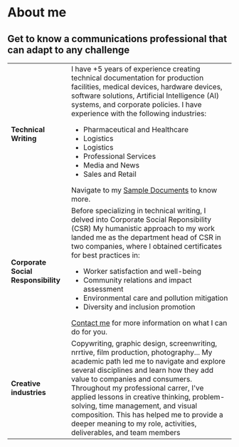 # About me
## Get to know a communications professional that can adapt to any challenge

<table>
  <tr>
    <td><b>Technical Writing</b></td>
    <td>I have +5 years of experience creating technical documentation for production facilities, 
      medical devices, hardware devices, software solutions, Artificial Intelligence (AI) systems, 
      and corporate policies. I have experience with the following industries:
        <ul><li>Pharmaceutical and Healthcare</li>
          <li>Logistics</li>
          <li>Logistics</li>
          <li>Professional Services</li>
          <li>Media and News</li>
          <li>Sales and Retail</li></ul>
Navigate to my <a href="/sampledocs">Sample Documents</a> to know more.</td>
  </tr>
  <tr>
    <td><b>Corporate Social Responsibility</b></td>
    <td>Before specializing in technical writing, I delved into Corporate Social Reponsibility (CSR)
    My humanistic approach to my work landed me as the department head of CSR in two companies,
    where I obtained certificates for best practices in:
    <ul><li>Worker satisfaction and well-being</li>
    <li>Community relations and impact assessment</li>
    <li>Environmental care and pollution mitigation</li>
    <li>Diversity and inclusion promotion</li></ul>
    <a href="/contactme">Contact me</a> for more information on what I can do for you.</td>
  </tr>
  <tr>
    <td><b>Creative industries</b></td>
    <td>Copywriting, graphic design, screenwriting, nrrtive, film production, photography...
    My academic path led me to navigate and explore several disciplines and learn how they
    add value to companies and consumers. Throughout my professional carrer, I've applied
    lessons in creative thinking, problem-solving, time management, and visual composition.
    This has helped me to provide a deeper meaning to my role, activities, deliverables, and
    team members</td>
  </tr>
</table>
